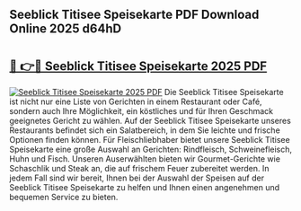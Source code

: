 ## Seeblick Titisee Speisekarte PDF Download Online 2025 d64hD

# <h2><a href="http://gc9at6.nevu.top/?p=Seeblick+Titisee+Speisekarte">🔗 👉🔴 Seeblick Titisee Speisekarte 2025 PDF</a></h2>

[![Seeblick Titisee Speisekarte 2025 PDF](https://i.imgur.com/dBaPXMq.png)](http://gc9at6.nevu.top/?p=Seeblick+Titisee+Speisekarte)
Die Seeblick Titisee Speisekarte ist nicht nur eine Liste von Gerichten in einem Restaurant oder Café, sondern auch Ihre Möglichkeit, ein köstliches und für Ihren Geschmack geeignetes Gericht zu wählen. Auf der Seeblick Titisee Speisekarte unseres Restaurants befindet sich ein Salatbereich, in dem Sie leichte und frische Optionen finden können. Für Fleischliebhaber bietet unsere Seeblick Titisee Speisekarte eine große Auswahl an Gerichten: Rindfleisch, Schweinefleisch, Huhn und Fisch. Unseren Auserwählten bieten wir Gourmet-Gerichte wie Schaschlik und Steak an, die auf frischem Feuer zubereitet werden. In jedem Fall sind wir bereit, Ihnen bei der Auswahl der Speisen auf der Seeblick Titisee Speisekarte zu helfen und Ihnen einen angenehmen und bequemen Service zu bieten.
